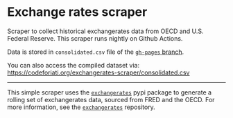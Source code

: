 # Exchange rates scraper
Scraper to collect historical exchangerates data from OECD and U.S. Federal Reserve. This scraper runs nightly on Github Actions.

Data is stored in `consolidated.csv` file of the [`gh-pages` branch](https://github.com/codeforIATI/exchangerates-scraper/tree/gh-pages).

You can also access the compiled dataset via:
https://codeforiati.org/exchangerates-scraper/consolidated.csv

---

This simple scraper uses the [`exchangerates`](http://github.com/codeforiati/exchangerates) pypi package to generate a rolling set of exchangerates data, sourced from FRED and the OECD. For more information, see the [`exchangerates`](http://github.com/codeforiati/exchangerates) repository.
